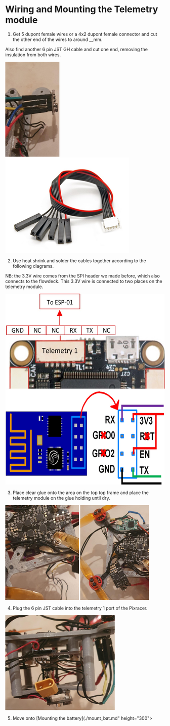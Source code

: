 # Wiring and Mounting the Telemetry module

1. Get 5 dupont female wires or a 4x2 dupont female connector and cut the other end of the wires to around __mm.

Also find another 6 pin JST GH cable and cut one end, removing the insulation from both wires.

<img src="/./Images/Instructions/13.jpeg" height="300"> <img src="/./Images/Instructions/esp6pin.jpg" height="300">
 
2. Use heat shrink and solder the cables together according to the following diagrams.

NB: the 3.3V wire comes from the SPI header we made before, which also connects to the flowdeck. This 3.3V wire is connected to two places on the telemetry module.

<img src="/./Images/Instructions/ESP.jpg" height="300"> <img src="/./Images/Instructions/ESPModule.jpg" height="300">

3. Place clear glue onto the area on the top top frame and place the telemetry module on the glue holding until dry.

<img src="/./Images/Instructions/28.jpeg" height="300"> <img src="/./Images/Instructions/29.jpeg" height="300">

4. Plug the 6 pin JST cable into the telemetry 1 port of the Pixracer.

<img src="/./Images/Instructions/30.jpeg" height="300">

5. Move onto [Mounting the battery](./mount_bat.md" height="300">
